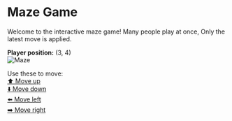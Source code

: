 # Maze Game  
Welcome to the interactive maze game! Many people play at once, Only the latest move is applied.

**Player position:** (3, 4)  
![Maze](https://recognize-instructor-criteria-other.trycloudflare.com/images/pos_3_4.png?t=1760514837742)

Use these to move:  
[⬆️ Move up](https://recognize-instructor-criteria-other.trycloudflare.com/move/3_4_w)  
[⬇️ Move down](https://recognize-instructor-criteria-other.trycloudflare.com/move/3_4_s)  
[⬅️ Move left](https://recognize-instructor-criteria-other.trycloudflare.com/move/3_4_a)  
[➡️ Move right](https://recognize-instructor-criteria-other.trycloudflare.com/move/3_4_d)
